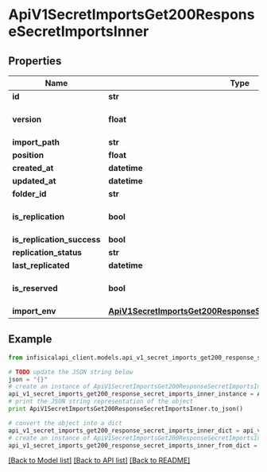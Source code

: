 # ApiV1SecretImportsGet200ResponseSecretImportsInner


## Properties
Name | Type | Description | Notes
------------ | ------------- | ------------- | -------------
**id** | **str** |  | 
**version** | **float** |  | [optional] [default to 1]
**import_path** | **str** |  | 
**position** | **float** |  | 
**created_at** | **datetime** |  | 
**updated_at** | **datetime** |  | 
**folder_id** | **str** |  | 
**is_replication** | **bool** |  | [optional] [default to False]
**is_replication_success** | **bool** |  | [optional] 
**replication_status** | **str** |  | [optional] 
**last_replicated** | **datetime** |  | [optional] 
**is_reserved** | **bool** |  | [optional] [default to False]
**import_env** | [**ApiV1SecretImportsGet200ResponseSecretImportsInnerImportEnv**](ApiV1SecretImportsGet200ResponseSecretImportsInnerImportEnv.md) |  | 

## Example

```python
from infisicalapi_client.models.api_v1_secret_imports_get200_response_secret_imports_inner import ApiV1SecretImportsGet200ResponseSecretImportsInner

# TODO update the JSON string below
json = "{}"
# create an instance of ApiV1SecretImportsGet200ResponseSecretImportsInner from a JSON string
api_v1_secret_imports_get200_response_secret_imports_inner_instance = ApiV1SecretImportsGet200ResponseSecretImportsInner.from_json(json)
# print the JSON string representation of the object
print ApiV1SecretImportsGet200ResponseSecretImportsInner.to_json()

# convert the object into a dict
api_v1_secret_imports_get200_response_secret_imports_inner_dict = api_v1_secret_imports_get200_response_secret_imports_inner_instance.to_dict()
# create an instance of ApiV1SecretImportsGet200ResponseSecretImportsInner from a dict
api_v1_secret_imports_get200_response_secret_imports_inner_from_dict = ApiV1SecretImportsGet200ResponseSecretImportsInner.from_dict(api_v1_secret_imports_get200_response_secret_imports_inner_dict)
```
[[Back to Model list]](../README.md#documentation-for-models) [[Back to API list]](../README.md#documentation-for-api-endpoints) [[Back to README]](../README.md)


